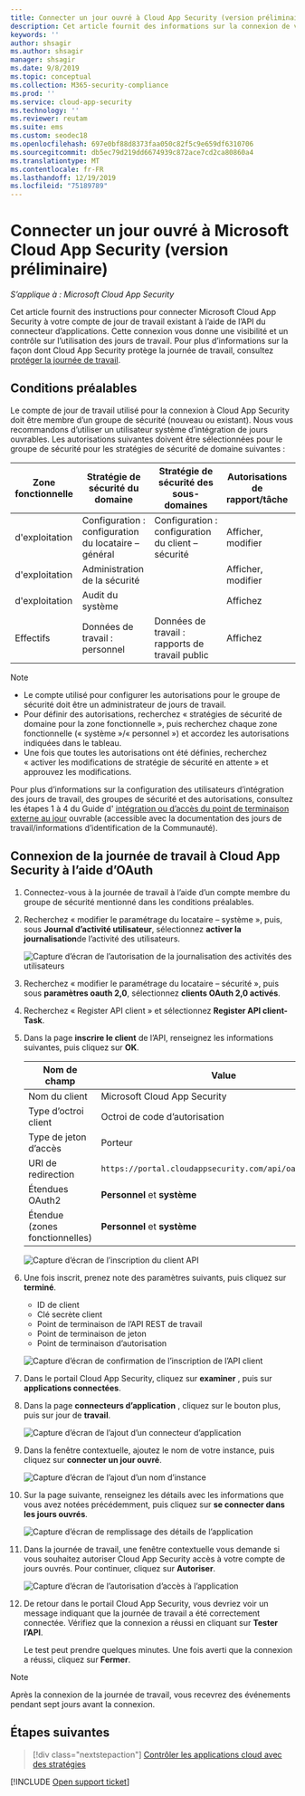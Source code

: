 ```yaml
---
title: Connecter un jour ouvré à Cloud App Security (version préliminaire)
description: Cet article fournit des informations sur la connexion de votre application de jour de travail à Cloud App Security à l’aide du connecteur API pour la visibilité et le contrôle de l’utilisation.
keywords: ''
author: shsagir
ms.author: shsagir
manager: shsagir
ms.date: 9/8/2019
ms.topic: conceptual
ms.collection: M365-security-compliance
ms.prod: ''
ms.service: cloud-app-security
ms.technology: ''
ms.reviewer: reutam
ms.suite: ems
ms.custom: seodec18
ms.openlocfilehash: 697e0bf88d8373faa050c82f5c9e659df6310706
ms.sourcegitcommit: db5ec79d219dd6674939c872ace7cd2ca80860a4
ms.translationtype: MT
ms.contentlocale: fr-FR
ms.lasthandoff: 12/19/2019
ms.locfileid: "75189789"
---
```

# <a name="connect-workday-to-microsoft-cloud-app-security-preview"></a>Connecter un jour ouvré à Microsoft Cloud App Security (version préliminaire)

*S’applique à : Microsoft Cloud App Security*

Cet article fournit des instructions pour connecter Microsoft Cloud App Security à votre compte de jour de travail existant à l’aide de l’API du connecteur d’applications. Cette connexion vous donne une visibilité et un contrôle sur l’utilisation des jours de travail. Pour plus d’informations sur la façon dont Cloud App Security protège la journée de travail, consultez [protéger la journée de travail](protect-workday.md).

## <a name="prerequisites"></a>Conditions préalables

Le compte de jour de travail utilisé pour la connexion à Cloud App Security doit être membre d’un groupe de sécurité (nouveau ou existant). Nous vous recommandons d’utiliser un utilisateur système d’intégration de jours ouvrables. Les autorisations suivantes doivent être sélectionnées pour le groupe de sécurité pour les stratégies de sécurité de domaine suivantes :

| Zone fonctionnelle | Stratégie de sécurité du domaine | Stratégie de sécurité des sous-domaines | Autorisations de rapport/tâche | Autorisations d'intégration |
| --- | --- | --- | --- | --- |
| d'exploitation | Configuration : configuration du locataire – général | Configuration : configuration du client – sécurité | Afficher, modifier | Acquérir, put |
| d'exploitation | Administration de la sécurité | | Afficher, modifier | Acquérir, put |
| d'exploitation | Audit du système | | Affichez | Obtenir |
| Effectifs | Données de travail : personnel | Données de travail : rapports de travail public | Affichez | Obtenir |

> [!NOTE]
>
> * Le compte utilisé pour configurer les autorisations pour le groupe de sécurité doit être un administrateur de jours de travail.
> * Pour définir des autorisations, recherchez « stratégies de sécurité de domaine pour la zone fonctionnelle », puis recherchez chaque zone fonctionnelle (« système »/« personnel ») et accordez les autorisations indiquées dans le tableau.
> * Une fois que toutes les autorisations ont été définies, recherchez « activer les modifications de stratégie de sécurité en attente » et approuvez les modifications.

Pour plus d’informations sur la configuration des utilisateurs d’intégration des jours de travail, des groupes de sécurité et des autorisations, consultez les étapes 1 à 4 du Guide d' [intégration ou d’accès du point de terminaison externe au jour](https://go.microsoft.com/fwlink/?linkid=2103212) ouvrable (accessible avec la documentation des jours de travail/informations d’identification de la Communauté).

## <a name="how-to-connect-workday-to-cloud-app-security-using-oauth"></a>Connexion de la journée de travail à Cloud App Security à l’aide d’OAuth

1. Connectez-vous à la journée de travail à l’aide d’un compte membre du groupe de sécurité mentionné dans les conditions préalables.

1. Recherchez « modifier le paramétrage du locataire – système », puis, sous **Journal d’activité utilisateur**, sélectionnez **activer la journalisation**de l’activité des utilisateurs.

    ![Capture d’écran de l’autorisation de la journalisation des activités des utilisateurs](media/connect-workday-enable-logging.png)

1. Recherchez « modifier le paramétrage du locataire – sécurité », puis sous **paramètres oauth 2,0**, sélectionnez **clients OAuth 2,0 activés**.

1. Recherchez « Register API client » et sélectionnez **Register API client-Task**.

1. Dans la page **inscrire le client** de l’API, renseignez les informations suivantes, puis cliquez sur **OK**.

    | Nom de champ | Value |
    | ---- | ---- |
    | Nom du client | Microsoft Cloud App Security |
    | Type d’octroi client | Octroi de code d’autorisation |
    | Type de jeton d’accès | Porteur |
    | URI de redirection | `https://portal.cloudappsecurity.com/api/oauth/connect` |
    | Étendues OAuth2 | **Personnel** et **système** |
    | Étendue (zones fonctionnelles) | **Personnel** et **système** |

    ![Capture d’écran de l’inscription du client API](media/connect-workday-register-api-client.png)

1. Une fois inscrit, prenez note des paramètres suivants, puis cliquez sur **terminé**.

    * ID de client
    * Clé secrète client
    * Point de terminaison de l’API REST de travail
    * Point de terminaison de jeton
    * Point de terminaison d’autorisation

    ![Capture d’écran de confirmation de l’inscription de l’API client](media/connect-workday-register-api-client-confirm.png)

1. Dans le portail Cloud App Security, cliquez sur **examiner** , puis sur **applications connectées**.

1. Dans la page **connecteurs d’application** , cliquez sur le bouton plus, puis sur jour de **travail**.

    ![Capture d’écran de l’ajout d’un connecteur d’application](media/connect-workday-add-app.png)

1. Dans la fenêtre contextuelle, ajoutez le nom de votre instance, puis cliquez sur **connecter un jour ouvré**.

    ![Capture d’écran de l’ajout d’un nom d’instance](media/connect-workday-add-app-connect.png)

1. Sur la page suivante, renseignez les détails avec les informations que vous avez notées précédemment, puis cliquez sur **se connecter dans les jours ouvrés**.

    ![Capture d’écran de remplissage des détails de l’application](media/connect-workday-add-app-connect-details.png)

1. Dans la journée de travail, une fenêtre contextuelle vous demande si vous souhaitez autoriser Cloud App Security accès à votre compte de jours ouvrés. Pour continuer, cliquez sur **Autoriser**.

    ![Capture d’écran de l’autorisation d’accès à l’application](media/connect-workday-add-app-allow.png)

1. De retour dans le portail Cloud App Security, vous devriez voir un message indiquant que la journée de travail a été correctement connectée. Vérifiez que la connexion a réussi en cliquant sur **Tester l’API**.

    Le test peut prendre quelques minutes. Une fois averti que la connexion a réussi, cliquez sur **Fermer**.

> [!NOTE]
> Après la connexion de la journée de travail, vous recevrez des événements pendant sept jours avant la connexion.

## <a name="next-steps"></a>Étapes suivantes

> [!div class="nextstepaction"]
> [Contrôler les applications cloud avec des stratégies](control-cloud-apps-with-policies.md)

[!INCLUDE [Open support ticket](includes/support.md)]
